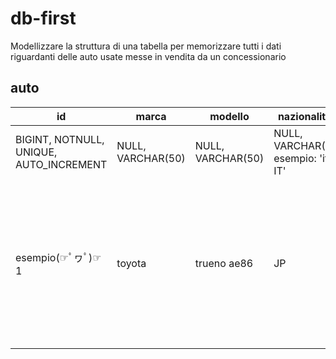 # db-first 

Modellizzare la struttura di una tabella per memorizzare tutti i dati riguardanti delle auto usate messe in vendita da un concessionario

## auto 


| id | marca | modello| nazionalita | anno | usato | km | prezzo | alimentazione | note |
| -- | ----- | ------ | ----------- | ---- | ----- | -- | ------ | ------------- | ---- |
| BIGINT, NOTNULL, UNIQUE, AUTO_INCREMENT | NULL, VARCHAR(50) | NULL, VARCHAR(50) | NULL, VARCHAR(5) esempio: 'it-IT'| YEAR, NULL | TINYINT, default(0) | MEDIUMINT ,DEFAULT(0) | DECIMAL(8, 2 ESEMPIO: '999999,99') |  NULL, VARCHAR(30) | TEXT |
| esempio(☞ﾟヮﾟ)☞ 1 | toyota | trueno ae86 | JP | 1983 | 1 | 50000 | 25000$ | benzina | trazione posteriore, cofano in carbonio, motore non originale e livree ai lati con scritte in lingua straniera  ☜(ﾟヮﾟ☜) |
